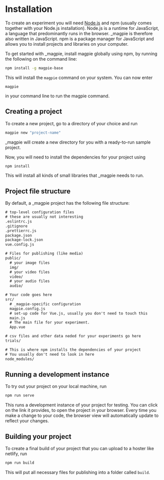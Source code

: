 # Installation
To create an experiment you will need [Node.js](https://nodejs.org) and npm (usually comes together with your Node.js installation).
Node.js is a runtime for JavaScript, a language that predominantly runs in the browser. _magpie is therefore also written in JavaScript. npm is a package manager for JavaScript and allows you to install projects and libraries on your computer.

To get started with _magpie, install magpie globally using npm, by running the following on the command line:

```bash
npm install -g magpie-base
```

This will install the `magpie` command on your system. You can now enter

```
magpie
```

in your command line to run the magpie command.

## Creating a project
To create a new project, go to a directory of your choice and run

```bash
magpie new "project-name"
```

_magpie will create a new directory for you with a ready-to-run sample project.

Now, you will need to install the dependencies for your project using

```bash
npm install
```

This will install all kinds of small libraries that _magpie needs to run.

## Project file structure
By default, a _magpie project has the following file structure:

```txt
# top-level configuration files
# these are usually not interesting
.eslintrc.js
.gitignore
.prettierrc.js
package.json
package-lock.json
vue.config.js

# Files for publishing (like media)
public/
  # your image files
  img/
  # your video files
  video/
  # your audio files
  audio/

# Your code goes here
src/
  # _magpie-specific configuration
  magpie.config.js
  # set-up code for Vue.js, usually you don't need to touch this
  main.js
  # The main file for your experiment.
  App.vue

# csv files and other data neded for your experiments go here
trials/

# This is where npm installs the dependencies of your project
# You usually don't need to look in here
node_modules/
```


## Running a development instance
To try out your project on your local machine, run

```bash
npm run serve
```

This runs a development instance of your project for testing.
You can click on the link it provides, to open the project in your browser.
Every time you make a change to your code, the browser view will automatically update to reflect your changes.


## Building your project
To create a final build of your project that you can upload to a hoster like netlify, run

```bash
npm run build
```

This will put all necessary files for publishing into a folder called `build`.
